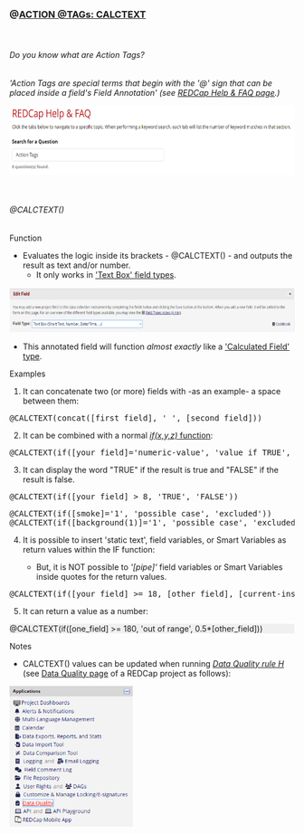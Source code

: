 <h3>@<span style="text-decoration: underline;">ACTION @TAGs: CALCTEXT</span></h3>
<p> </p>
<h6>Do you know what are Action Tags?</h6>
<p><em>'Action Tags are special terms that begin with the '@' sign that can be placed inside a field's Field Annotation' (see <a title="REDCap Help &amp; FAQ page" href="https://redcap.vhir.org/redcap/index.php?action=help" target="_blank" rel="noopener">REDCap Help &amp; FAQ page</a>.)</em></p>
<p><em><img src="https://github.com/uebvhir/REDCap/blob/35410e383f6dbd355f3874619ea8108ae3c27fdb/REDCap_Features/Imatges/action_tag.png" width="661" height="123"></em></p>
<p> </p>
<h6>@CALCTEXT()</h6>
<p>Function</p>
<ul>
<li><span style="font-weight: normal;">Evaluates the logic inside its brackets - </span>@CALCTEXT()<span style="font-weight: normal;"> - and outputs the result as text and/or number. </span>
<ul>
<li><span style="font-weight: normal;">It only works in <span style="text-decoration: underline;">'Text Box' field types</span>.</span></li>
</ul>
</li>
</ul>
<p><span style="font-weight: normal;"><img src="https://github.com/uebvhir/REDCap/blob/35410e383f6dbd355f3874619ea8108ae3c27fdb/REDCap_Features/Imatges/field_type.png" width="684" height="79"></span></p>
<ul>
<li><span style="font-weight: normal;">This annotated field will function <em>almost exactly</em> like a <span style="text-decoration: underline;">'Calculated Field' type</span>.</span></li>
</ul>
<p>Examples</p>
<ol>
<li><span style="font-weight: normal;">It can concatenate two (or more) fields with -as an example- a space between them:</span></li>
</ol>
<pre>@CALCTEXT(concat([first_field], ' ', [second_field]))</pre>
<ol start="2">
<li><span style="font-weight: normal;">It can be combined with a normal <span style="text-decoration: underline;"><em>if(x,y,z)</em> function</span>:</span></li>
</ol>
<pre>@CALCTEXT(if([your_field]='numeric-value', 'value if TRUE', 'Value if FALSE'))</pre>
<ol start="3">
<li><span style="font-weight: normal;">It can display the word "TRUE" if the result is true and "FALSE" if the result is false.</span></li>
</li>
</ol>
<pre>@CALCTEXT(if([your_field] &gt; 8, 'TRUE', 'FALSE'))</pre>
<pre>@CALCTEXT(if([smoke]='1', 'possible case', 'excluded'))<br>@CALCTEXT(if([background(1)]='1', 'possible case', 'excluded'))</pre>
<ol start="4">
<li><span style="font-weight: normal;">It is possible to insert 'static text', field variables, or Smart Variables as return values within the IF function:</span></li>
<ul>
<li><span style="font-weight: normal;">But, it is </span>NOT<span style="font-weight: normal;"> possible to<em> '[pipe]'</em> field variables or Smart Variables inside quotes for the return values.</span></li>
</ol>
<pre>@CALCTEXT(if([your_field] &gt;= 18, [other_field], [current-instance])</pre>
<ol start="5">
<li><span style="font-weight: normal;">It can return a value as a number:</span></li>
</li>
</ol>
<div style="background-color: #f0f0f0;">@CALCTEXT(if([one_field] &gt;= 180, 'out of range', 0.5*[other_field]))</div>
<p>Notes</p>
<ul>
<li>CALCTEXT() <span style="font-weight: normal;">values can be updated when running <em><span style="text-decoration: underline;">Data Quality rule H</span></em> (see <span style="text-decoration: underline;">Data Quality page</span> of a REDCap project as follows):</span></li>
</ul>
<p><span style="font-weight: normal;"><img style="float: left;" src="https://github.com/uebvhir/REDCap/blob/35410e383f6dbd355f3874619ea8108ae3c27fdb/REDCap_Features/Imatges/data_quality.png" width="218" height="249"></span></p>
